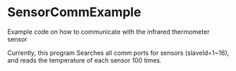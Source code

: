 # SensorCommExample
Example code on how to communicate with the infrared thermometer sensor

Currently, this program Searches all comm ports for sensors (slaveId=1~16), and reads the temperature of each sensor 100 times.
